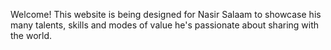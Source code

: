 Welcome! This website is being designed for Nasir Salaam to showcase his many talents, skills and modes of value he's passionate about sharing with the world. 
